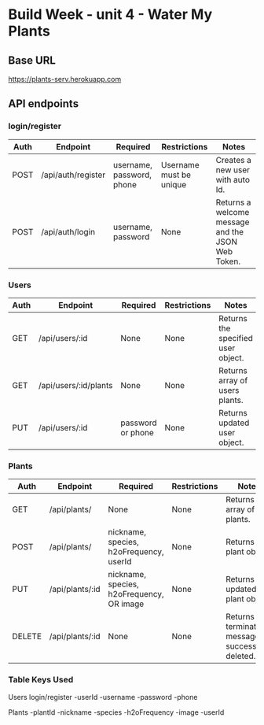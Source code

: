 #  Build Week - unit 4 - Water My Plants

## Base URL
https://plants-serv.herokuapp.com

## API endpoints

### login/register

| Auth | Endpoint           | Required                  | Restrictions | Notes                                             |
| -----| ------------------ | --------------------------| -------------| ------------------------------------------------- |
| POST | /api/auth/register | username, password, phone | Username must be unique| Creates a new user with auto Id.        |
| POST | /api/auth/login    | username, password        | None         | Returns a welcome message and the JSON Web Token. |


### Users

| Auth | Endpoint              | Required            | Restrictions    | Notes                                       |
| -----| --------------------- | --------------------| ----------------| ------------------------------------------- |
| GET  | /api/users/:id        | None                | None            | Returns the specified user object.          |
| GET  | /api/users/:id/plants | None                | None            | Returns array of users plants.              |
| PUT  | /api/users/:id        | password or phone   | None            | Returns updated user object.                |


### Plants

| Auth   | Endpoint        | Required            | Restrictions          | Notes                                       |
| -------| --------------- | --------------------| ----------------------| ------------------------------------------- |
| GET    | /api/plants/    | None                | None                  | Returns array of All plants.                |
| POST   | /api/plants/    | nickname, species, h2oFrequency, userId   | None         | Returns new plant object.      |
| PUT    | /api/plants/:id | nickname, species, h2oFrequency, OR image | None         | Returns updated plant object.  |
| DELETE | /api/plants/:id | None                | None         | Returns termination message if successfully deleted. |


### Table Keys Used

Users login/register
  -userId
  -username
  -password
  -phone
  
Plants 
  -plantId
  -nickname
  -species
  -h2oFrequency 
  -image
  -userId
